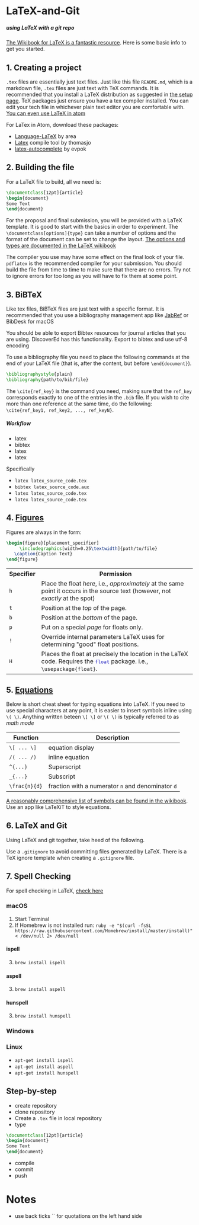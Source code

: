 # LaTeX-and-Git
##### using LaTeX with a git repo

[The Wikibook for LaTeX is a fantastic resource](https://en.wikibooks.org/wiki/LaTeX). Here is some basic info to get you started.

## 1. Creating a project

`.tex` files are essentially just text files. Just like this file `README.md`, which is a markdown file, `.tex` files are just text with TeX commands. It is recommended that you install a LaTeX distribution as suggested in [the setup page](https://edinburgh-college-of-art.github.io/2019-04-15-gitcarp/). TeX packages just ensure you have a tex compiler installed. You can edit your tech file in whichever plain text editor you are comfortable with. [You can even use LaTeX in atom](https://gist.github.com/Aerijo/5b9522530715e5be6e89fc012e9a72a8)

For LaTex in Atom, download these packages:
  - [Language-LaTeX](https://atom.io/packages/language-latex) by area
  - [Latex](https://atom.io/packages/latex) compile tool by thomasjo
  - [latex-autocomplete](https://atom.io/packages/latex-autocomplete) by evpok

## 2. Building the file

For a LaTeX file to build, all we need is:

```latex
\documentclass[12pt]{article}
\begin{document}
Some Text
\end{document}
```

For the proposal and final submission, you will be provided with a LaTeX template. It is good to start with the basics in order to experiment. The `\documentclass[options]{type}` can take a number of options and the format of the document can be set to change the layout. [The options and types are documented in the LaTeX wikibook](https://en.wikibooks.org/wiki/LaTeX/Document_Structure#The_document_environment)

The compiler you use may have some effect on the final look of your file. `pdflatex` is the recommended compiler for your submission. You should build the file from time to time to make sure that there are no errors. Try not to ignore errors for too long as you will have to fix them at some point.

## 3. BiBTeX

Like tex files, BiBTeX files are just text with a specific format. It is recommended that you use a bibliography management app like [JabRef](http://www.jabref.org) or BibDesk for macOS

You should be able to export Bibtex resources for journal articles that you are using. DiscoverEd has this functionality. Export to bibtex and use utf-8 encoding

To use a bibliography file you need to place the following commands at the end of your LaTeX file (that is, after the content, but before `\end{document}`).
```latex
\bibliographystyle{plain}
\bibliography{path/to/bib/file}
```

The `\cite{ref_key}` is the command you need, making sure that the `ref_key` corresponds exactly to one of the entries in the `.bib` file. If you wish to cite more than one reference at the same time, do the following: `\cite{ref_key1, ref_key2, ..., ref_keyN}`.

##### Workflow
- latex
- bibtex
- latex
- latex

Specifically

- `latex latex_source_code.tex`
- `bibtex latex_source_code.aux`
- `latex latex_source_code.tex`
- `latex latex_source_code.tex`

## 4. [Figures](https://en.wikibooks.org/wiki/LaTeX/Floats,_Figures_and_Captions)

Figures are always in the form:

```latex
\begin{figure}[placement_specifier]   
     \includegraphics[width=0.25\textwidth]{path/to/file}
   \caption{Caption Text}
\end{figure}
```
<table>
<tbody><tr>
<th>Specifier
</th>
<th>Permission
</th></tr>
<tr>
<td><code>h</code>
</td>
<td>Place the float <i>here</i>, i.e., <i>approximately</i> at the same point it occurs in the source text (however, not <i>exactly</i> at the spot)
</td></tr>
<tr>
<td><code>t</code>
</td>
<td>Position at the <i>top</i> of the page.
</td></tr>
<tr>
<td><code>b</code>
</td>
<td>Position at the <i>bottom</i> of the page.
</td></tr>
<tr>
<td><code>p</code>
</td>
<td>Put on a special <i>page</i> for floats only.
</td></tr>
<tr>
<td><code>!</code>
</td>
<td>Override internal parameters LaTeX uses for determining "good" float positions.
</td></tr>
<tr>
<td><code>H</code>
</td>
<td>Places the float at precisely the location in the LaTeX code. Requires the <span style="font-family: monospace; color: #2020C0; font-weight: normal;">float</span> package. i.e., <code class="mw-highlight" dir="ltr"><span class="k">\usepackage</span><span class="nb">{</span>float<span class="nb">}</span></code>.
</td></tr></tbody></table>


## 5. [Equations](https://en.wikibooks.org/wiki/LaTeX/Advanced_Mathematics)

Below is short cheat sheet for typing equations into LaTeX. If you need to use special characters at any point, it is easier to insert symbols inline using `\( \)`. Anything written beteen `\[ \]` or `\( \)` is typically referred to as *math mode*

| Function      | Description |
| ------------- |-------------|
| `\[ ... \]` | equation display     |
| `/( ... /)` | inline equation |
| `^{...}` | Superscript      |
| `_{...}`      | Subscript |
| `\frac{n}{d}` | fraction with a numerator `n` and denominator `d` |

[A reasonably comprehensive list of symbols can be found in the wikibook](https://en.wikibooks.org/wiki/LaTeX/Mathematics#List_of_mathematical_symbols). Use an app like LaTeXiT to style equations.

## 6. LaTeX and Git


Using LaTeX and git together, take heed of the following.

Use a `.gitignore` to avoid committing files generated by LaTeX. There is a TeX ignore template when creating a `.gitignore` file.


## 7. Spell Checking

For spell checking in LaTeX, [check here](https://en.wikibooks.org/wiki/LaTeX/Tips_and_Tricks#Spell-checking_and_Word_Counting)

### macOS
1. Start Terminal
2. If Homebrew is not installed run:
  `ruby -e "$(curl -fsSL https://raw.githubusercontent.com/Homebrew/install/master/install)" < /dev/null 2> /dev/null`

#### ispell
3. `brew install ispell`
#### aspell
3. `brew install aspell`
#### hunspell
3. `brew install hunspell`

### Windows

### Linux
- `apt-get install ispell`
- `apt-get install aspell`
- `apt-get install hunspell`


## Step-by-step

- create repository
- clone repository
- Create a `.tex` file in local repository
- type
```latex
\documentclass[12pt]{article}
\begin{document}
Some Text
\end{document}
```
- compile
- commit
- push

# Notes

- use back ticks \`\` for quotations on the left hand side
